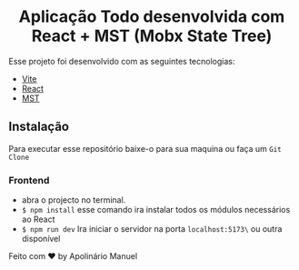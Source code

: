 
<h1 align="center">
  Aplicação Todo desenvolvida com React + MST (Mobx State Tree)
</h1>

Esse projeto foi desenvolvido com as seguintes tecnologias:

- [Vite](https://vitejs.dev/)
- [React](https://reactjs.org)
- [MST](https://mobx-state-tree.js.org/intro/welcome)

## Instalação 

Para executar esse repositório baixe-o para sua maquina ou faça um `Git Clone`

### Frontend

- abra o projecto no terminal. 
- `$ npm install` esse comando ira instalar todos os módulos necessários ao React
-  `$ npm run dev` Ira iniciar o servidor na porta `localhost:5173\` ou outra disponível


Feito com ♥ by Apolinário Manuel